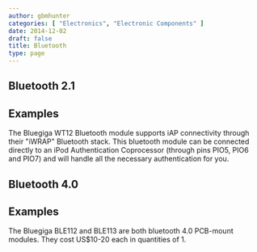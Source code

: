 ```yaml
---
author: gbmhunter
categories: [ "Electronics", "Electronic Components" ]
date: 2014-12-02
draft: false
title: Bluetooth
type: page
---
```


## Bluetooth 2.1

## Examples

The Bluegiga WT12 Bluetooth module supports iAP connectivity through their "iWRAP" Bluetooth stack. This bluetooth module can be connected directly to an iPod Authentication Coprocessor (through pins PIO5, PIO6 and PIO7) and will handle all the necessary authentication for you.

## Bluetooth 4.0

## Examples

The Bluegiga BLE112 and BLE113 are both bluetooth 4.0 PCB-mount modules. They cost US$10-20 each in quantities of 1.
